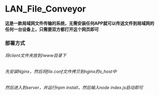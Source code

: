 # LAN_File_Conveyor
#### 这是一款局域网文件传输的系统，无需安装任何APP就可以传送文件到局域网的任何一台设备上，只需要双方都打开这个网页即可
### 部署方式
###### 将client文件夹放到/www目录下
###### 先安装Nginx，然后将file.conf文件拷贝到nginx的v_host中
###### 然后进入到server，并运行npm install，然后输入node index.js启动即可
